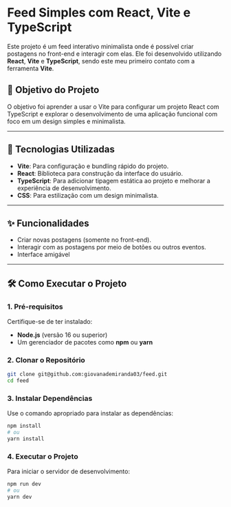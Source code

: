 # Feed Simples com React, Vite e TypeScript

Este projeto é um feed interativo minimalista onde é possível criar postagens no front-end e interagir com elas. Ele foi desenvolvido utilizando **React**, **Vite** e **TypeScript**, sendo este meu primeiro contato com a ferramenta **Vite**.

## 🎯 Objetivo do Projeto

O objetivo foi aprender a usar o Vite para configurar um projeto React com TypeScript e explorar o desenvolvimento de uma aplicação funcional com foco em um design simples e minimalista.

---

## 🚀 Tecnologias Utilizadas

- **Vite**: Para configuração e bundling rápido do projeto.
- **React**: Biblioteca para construção da interface do usuário.
- **TypeScript**: Para adicionar tipagem estática ao projeto e melhorar a experiência de desenvolvimento.
- **CSS**: Para estilização com um design minimalista.

---

## ✨ Funcionalidades

- Criar novas postagens (somente no front-end).
- Interagir com as postagens por meio de botões ou outros eventos.
- Interface amigável

---

## 🛠️ Como Executar o Projeto

### 1. Pré-requisitos

Certifique-se de ter instalado:

- **Node.js** (versão 16 ou superior)
- Um gerenciador de pacotes como **npm** ou **yarn**

### 2. Clonar o Repositório

```bash
git clone git@github.com:giovanademiranda03/feed.git
cd feed
```

### 3. Instalar Dependências

Use o comando apropriado para instalar as dependências:

```bash
npm install
# ou
yarn install
```

### 4. Executar o Projeto

Para iniciar o servidor de desenvolvimento:

```bash
npm run dev
# ou
yarn dev

```
